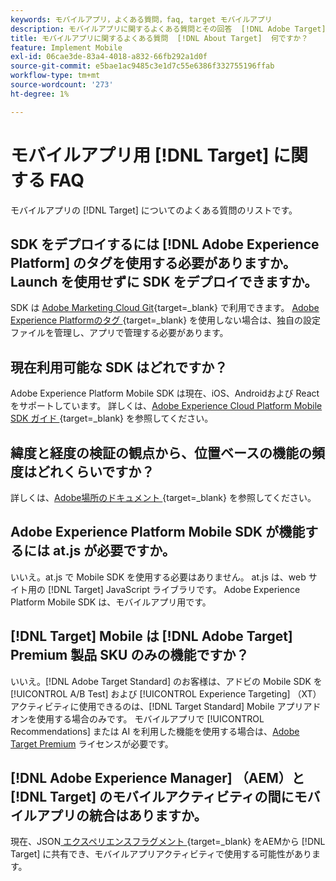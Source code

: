 ```yaml
---
keywords: モバイルアプリ，よくある質問，faq, target モバイルアプリ
description: モバイルアプリに関するよくある質問とその回答  [!DNL Adobe Target]  表示します。
title: モバイルアプリに関するよくある質問  [!DNL About Target]  何ですか？
feature: Implement Mobile
exl-id: 06cae3de-83a4-4018-a832-66fb292a1d0f
source-git-commit: e5bae1ac9485c3e1d7c55e6386f332755196ffab
workflow-type: tm+mt
source-wordcount: '273'
ht-degree: 1%

---
```


# モバイルアプリ用 [!DNL Target] に関する FAQ

モバイルアプリの [!DNL Target] についてのよくある質問のリストです。

## SDK をデプロイするには [!DNL Adobe Experience Platform] のタグを使用する必要がありますか。Launch を使用せずに SDK をデプロイできますか。

SDK は [Adobe Marketing Cloud Git](https://github.com/Adobe-Marketing-Cloud/acp-sdks/){target=_blank} で利用できます。 [Adobe Experience Platformのタグ ](https://experienceleague.adobe.com/docs/experience-platform/tags/home.html?lang=ja){target=_blank} を使用しない場合は、独自の設定ファイルを管理し、アプリで管理する必要があります。

## 現在利用可能な SDK はどれですか？

Adobe Experience Platform Mobile SDK は現在、iOS、Androidおよび React をサポートしています。 詳しくは、[Adobe Experience Cloud Platform Mobile SDK ガイド ](https://experienceleague.adobe.com/docs/mobile.html?lang=ja){target=_blank} を参照してください。

## 緯度と経度の検証の観点から、位置ベースの機能の頻度はどれくらいですか？

詳しくは、[Adobe場所のドキュメント ](https://experienceleague.adobe.com/docs/places/using/home.html?lang=ja){target=_blank} を参照してください。

## Adobe Experience Platform Mobile SDK が機能するには at.js が必要ですか。

いいえ。at.js で Mobile SDK を使用する必要はありません。 at.js は、web サイト用の [!DNL Target] JavaScript ライブラリです。 Adobe Experience Platform Mobile SDK は、モバイルアプリ用です。

## [!DNL Target] Mobile は [!DNL Adobe Target] Premium 製品 SKU のみの機能ですか？

いいえ。[!DNL Adobe Target Standard] のお客様は、アドビの Mobile SDK を [!UICONTROL A/B Test] および [!UICONTROL Experience Targeting] （XT）アクティビティに使用できるのは、[!DNL Target Standard] Mobile アプリアドオンを使用する場合のみです。 モバイルアプリで [!UICONTROL Recommendations] または AI を利用した機能を使用する場合は、[Adobe Target Premium](https://experienceleague.adobe.com/docs/target/using/introduction/intro.html?lang=ja#premium) ライセンスが必要です。

## [!DNL Adobe Experience Manager] （AEM）と [!DNL Target] のモバイルアクティビティの間にモバイルアプリの統合はありますか。

現在、JSON[ エクスペリエンスフラグメント ](https://experienceleague.adobe.com/docs/target/using/experiences/offers/aem-experience-fragments.html?lang=ja){target=_blank} をAEMから [!DNL Target] に共有でき、モバイルアプリアクティビティで使用する可能性があります。
